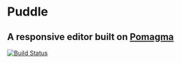 # Puddle

## A responsive editor built on [Pomagma](https://github.com/fritzo/pomagma)

[![Build Status](https://secure.travis-ci.org/fritzo/puddle.png)](http://travis-ci.org/fritzo/puddle)

